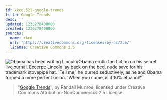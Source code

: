 ```yaml
---
id: xkcd.522-google-trends
title: Google Trends
desc: ''
updated: 1230278400000
created: 1230278400000
sources:
  name: xkcd
  url: 'https://creativecommons.org/licenses/by-nc/2.5/'
  license: Creative Commons 2.5
---
```

![Obama has been writing Lincoln/Obama erotic fan fiction on his secret livejournal.  Excerpt:  Lincoln lay back on the bed, nude save for his trademark stovepipe hat.  'Tell me,' he purred seductively, as he and Obama formed a more perfect union. 'When you come, is it 10% ethanol?'](https://imgs.xkcd.com/comics/google_trends.png)
> "[Google Trends](https://xkcd.com/522/)", by Randall Munroe, licensed under Creative Commons Attribution-NonCommercial 2.5 License
